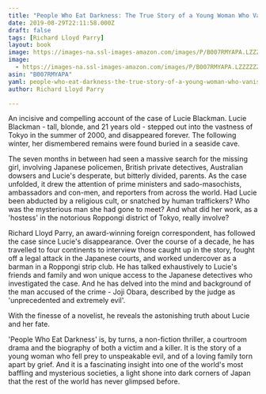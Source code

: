 ```yaml
---
title: "People Who Eat Darkness: The True Story of a Young Woman Who Vanished from the Streets of Tokyo--and the Evil That Swallowed Her Up"
date: 2019-08-29T22:11:58.000Z
draft: false
tags: [Richard Lloyd Parry]
layout: book
image: https://images-na.ssl-images-amazon.com/images/P/B007RMYAPA.LZZZZZZZ.jpg
image: 
  - https://images-na.ssl-images-amazon.com/images/P/B007RMYAPA.LZZZZZZZ.jpg
asin: "B007RMYAPA"
yaml: people-who-eat-darkness-the-true-story-of-a-young-woman-who-vanished-from-the-streets-of-tokyo-and-the-evil-that-swallowed-her-up
author: Richard Lloyd Parry

---
```


An incisive and compelling account of the case of Lucie Blackman. Lucie Blackman - tall, blonde, and 21 years old - stepped out into the vastness of Tokyo in the summer of 2000, and disappeared forever. The following winter, her dismembered remains were found buried in a seaside cave.   
  
The seven months in between had seen a massive search for the missing girl, involving Japanese policemen, British private detectives, Australian dowsers and Lucie's desperate, but bitterly divided, parents. As the case unfolded, it drew the attention of prime ministers and sado-masochists, ambassadors and con-men, and reporters from across the world. Had Lucie been abducted by a religious cult, or snatched by human traffickers? Who was the mysterious man she had gone to meet? And what did her work, as a 'hostess' in the notorious Roppongi district of Tokyo, really involve?  
  
Richard Lloyd Parry, an award-winning foreign correspondent, has followed the case since Lucie's disappearance. Over the course of a decade, he has travelled to four continents to interview those caught up in the story, fought off a legal attack in the Japanese courts, and worked undercover as a barman in a Roppongi strip club. He has talked exhaustively to Lucie's friends and family and won unique access to the Japanese detectives who investigated the case. And he has delved into the mind and background of the man accused of the crime - Joji Obara, described by the judge as 'unprecedented and extremely evil'.  
  
With the finesse of a novelist, he reveals the astonishing truth about Lucie and her fate.   
  
'People Who Eat Darkness' is, by turns, a non-fiction thriller, a courtroom drama and the biography of both a victim and a killer. It is the story of a young woman who fell prey to unspeakable evil, and of a loving family torn apart by grief. And it is a fascinating insight into one of the world's most baffling and mysterious societies, a light shone into dark corners of Japan that the rest of the world has never glimpsed before.
